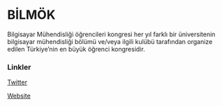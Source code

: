 # BİLMÖK

Bilgisayar Mühendisliği öğrencileri kongresi her yıl farklı bir üniversitenin bilgisayar mühendisliği bölümü ve/veya ilgili kulübü tarafından organize edilen Türkiye’nin en büyük öğrenci kongresidir.

### Linkler
[Twitter](https://twitter.com/bilmok)

[Website](https://www.bilmok.org.tr/)